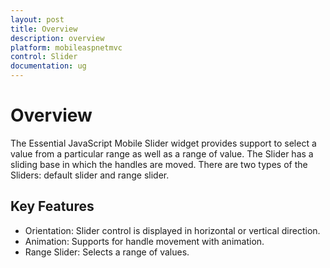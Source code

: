 ```yaml
---
layout: post
title: Overview
description: overview
platform: mobileaspnetmvc
control: Slider
documentation: ug
---
```


# Overview

The Essential JavaScript Mobile Slider widget provides support to select a value from a particular range as well as a range of value. The Slider has a sliding base in which the handles are moved. There are two types of the Sliders:  default slider and range slider.

## Key Features

* Orientation: Slider control is displayed in horizontal or vertical direction.
* Animation: Supports for handle movement with animation.
* Range Slider: Selects a range of values.



